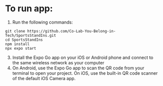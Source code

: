 # To run app:
1. Run the following commands:
```
git clone https://github.com/Co-Lab-You-Belong-in-Tech/SportsStandIns.git
cd SportsStandIns
npm install
npx expo start
```
3. Install the Expo Go app on your iOS or Android phone and connect to the same wireless network as your computer
4. On Android, use the Expo Go app to scan the QR code from your terminal to open your project. On iOS, use the built-in QR code scanner of the default iOS Camera app.